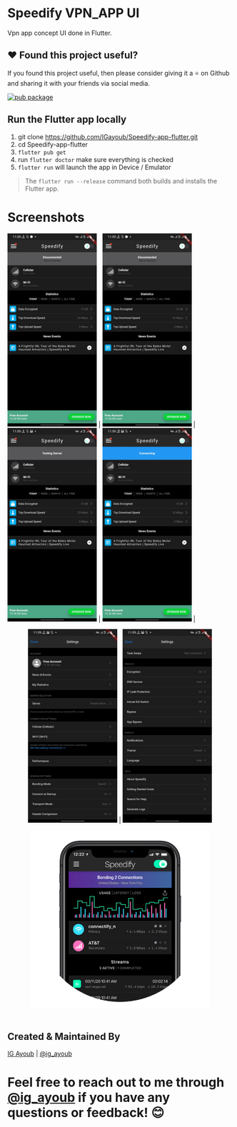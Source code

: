 # Speedify VPN_APP UI

Vpn app concept UI done in Flutter.

## ❤️ Found this project useful?
If you found this project useful, then please consider giving it a ⭐️ on Github and sharing it with your friends via social media.

[![pub package](https://img.shields.io/badge/platform-flutter-blue.svg)](https://github.com/IGayoub/Speedify-app-flutter)

## Run the Flutter app locally
1. git clone https://github.com/IGayoub/Speedify-app-flutter.git
1. cd Speedify-app-flutter
1. `flutter pub get`
1. run `flutter doctor` make sure everything is checked
1. `flutter run` will launch the app in Device / Emulator

> The `flutter run --release` command both builds and installs the Flutter app.




# Screenshots
<img src="assets/Screen/Screen1.jpg" width="200px"> |
<img src="assets/Screen/Screen1.jpg" width="200px"> |
<img src="assets/Screen/Screen2.jpg" width="200px"> |
<img src="assets/Screen/Screen3.jpg" width="200px"> |
<p align="center">
<img src="assets/Screen/Screen4.jpg" width="200px"> |
<img src="assets/Screen/Screen5.jpg" width="200px">
</p>
<div align="center"><img src="assets/Screen/Speedify.png" width="400px"></div>
<br>

## Created & Maintained By
[IG Ayoub](https://github.com/IGayoub) | [@ig_ayoub](https://twitter.com/ig_ayoub)

Feel free to reach out to me through [@ig_ayoub](https://twitter.com/ig_ayoub) if you have any questions or feedback! 😊
=
